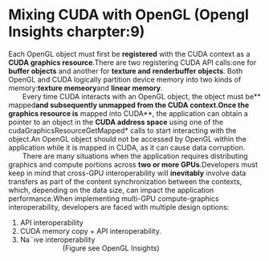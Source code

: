 # Mixing CUDA with OpenGL  (Opengl Insights charpter:9)
Each OpenGL object must first be **registered** with the CUDA context as a **CUDA graphics resource**.There are two registering CUDA API calls:one for **buffer objects** and another for **texture and renderbuffer objects**. Both OpenGL and CUDA logically partition device memory into two kinds of memory:**texture memeory**and **linear memory**.   
&emsp;&emsp;Every time CUDA interacts with an OpenGL object, the object must be** mapped**and subsequently **unmapped** from the **CUDA context**.Once the graphics resource is** mapped into CUDA**, the
application can obtain a pointer to an object in the **CUDA address space** using one
of the cudaGraphicsResourceGetMapped* calls to start interacting with the object.An OpenGL object should not be accessed by OpenGL within the application while it is mapped in CUDA, as it can cause data corruption.   
&emsp;&emsp;There are many situations when the application requires distributing graphics and
compute portions across **two or more GPUs**.Developers must keep in mind that cross-GPU interoperability will **inevitably** involve data transfers as part of the content synchronization between the contexts,
which, depending on the data size, can impact the application performance.When implementing multi-GPU compute-graphics interoperability, developers are faced with multiple design options: 
1. API interoperability 
2. CUDA memory copy + API interoperability. 
3. Na¨ıve interoperability  
&emsp;&emsp;&emsp;&emsp;&emsp;&emsp;(Figure see OpenGL Insights) 
